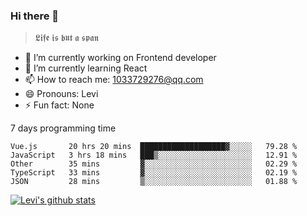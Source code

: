 ### Hi there 👋

> 𝕷𝖎𝖋𝖊 𝖎𝖘 𝖇𝖚𝖙 𝖆 𝖘𝖕𝖆𝖓

- 🔭 I’m currently working on Frontend developer
- 🌱 I’m currently learning React
- 📫 How to reach me: 1033729276@qq.com
- 😄 Pronouns: Levi
- ⚡ Fun fact: None


7 days programming time



<!--START_SECTION:waka-->
```text
Vue.js       20 hrs 20 mins  ███████████████████▓░░░░░   79.28 % 
JavaScript   3 hrs 18 mins   ███▒░░░░░░░░░░░░░░░░░░░░░   12.91 % 
Other        35 mins         ▓░░░░░░░░░░░░░░░░░░░░░░░░   02.29 % 
TypeScript   33 mins         ▓░░░░░░░░░░░░░░░░░░░░░░░░   02.19 % 
JSON         28 mins         ▒░░░░░░░░░░░░░░░░░░░░░░░░   01.88 % 
```
<!--END_SECTION:waka-->


[![Levi's github stats](https://github-readme-stats.vercel.app/api?username=chaossssss)](https://github.com/anuraghazra/github-readme-stats)
